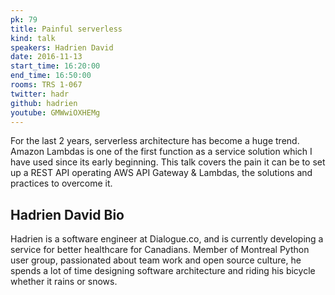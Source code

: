 ```yaml
---
pk: 79
title: Painful serverless
kind: talk
speakers: Hadrien David
date: 2016-11-13
start_time: 16:20:00
end_time: 16:50:00
rooms: TRS 1-067
twitter: hadr
github: hadrien
youtube: GMWwiOXHEMg
---
```


For the last 2 years, serverless architecture has become a huge trend. Amazon Lambdas is one of the first function as a service solution which I have used since its early beginning. This talk covers the pain it can be to set up a REST API operating AWS API Gateway & Lambdas, the solutions and practices to overcome it.

## Hadrien David Bio

Hadrien is a software engineer at Dialogue.co, and is currently developing a service for better healthcare for Canadians. Member of Montreal Python user group, passionated about team work and open source culture, he spends a lot of time designing software architecture and riding his bicycle whether it rains or snows.
